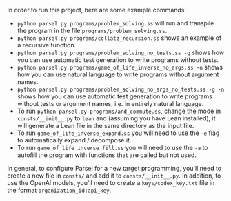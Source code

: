In order to run this project, here are some example commands:
- `python parsel.py programs/problem_solving.ss` will run and transpile the program in the file `programs/problem_solving.ss`.
- `python parsel.py programs/collatz_recursion.ss` shows an example of a recursive function.
- `python parsel.py programs/problem_solving_no_tests.ss -g` shows how you can use automatic test generation to write programs without tests.
- `python parsel.py programs/game_of_life_inverse_no_args.ss -n` shows how you can use natural language to write programs without argument names.
- `python parsel.py programs/problem_solving_no_args_no_tests.ss -g -n` shows how you can use automatic test generation to write programs without tests or argument names, i.e. in entirely natural language.
- To run `python parsel.py programs/and_commute.ss`, change the mode in `consts/__init__.py` to `lean` and (assuming you have Lean installed), it will generate a Lean file in the same directory as the input file.
- To run `game_of_life_inverse_expand.ss` you will need to use the `-e` flag to automatically expand / decompose it.
- To run `game_of_life_inverse_fill.ss` you will need to use the `-a` to autofill the program with functions that are called but not used.

In general, to configure Parsel for a new target programming, you'll need to create a new file in `consts/` and add it to `consts/__init__.py`. In addition, to use the OpenAI models, you'll need to create a `keys/codex_key.txt` file in the format `organization_id:api_key`.
